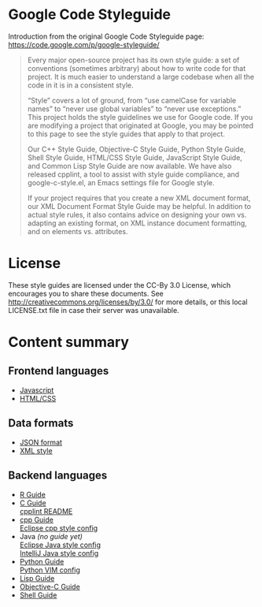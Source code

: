 # Google Code Styleguide

Introduction from the original Google Code Styleguide page: https://code.google.com/p/google-styleguide/

> Every major open-source project has its own style guide: a set of conventions (sometimes arbitrary) about how to write code for that project.
> It is much easier to understand a large codebase when all the code in it is in a consistent style.
>
> “Style” covers a lot of ground, from “use camelCase for variable names” to “never use global variables” to “never use exceptions.”
> This project holds the style guidelines we use for Google code.
> If you are modifying a project that originated at Google, you may be pointed to this page to see the style guides that apply to that project.
>
> Our C++ Style Guide, Objective-C Style Guide, Python Style Guide, Shell Style Guide, HTML/CSS Style Guide, JavaScript Style Guide,
> and Common Lisp Style Guide are now available. We have also released cpplint, a tool to assist with style guide compliance,
> and google-c-style.el, an Emacs settings file for Google style.
>
> If your project requires that you create a new XML document format, our XML Document Format Style Guide may be helpful.
> In addition to actual style rules, it also contains advice on designing your own vs. adapting an existing format, on XML instance document formatting, and on elements vs. attributes.

# License

These style guides are licensed under the CC-By 3.0 License, which encourages you to share these documents.
See http://creativecommons.org/licenses/by/3.0/ for more details, or this local LICENSE.txt file in case their server was unavailable.

# Content summary

<section>
	<h2>
		Frontend languages
	</h2>
	<ul>
		<li>
			<a href="javascriptguide.xml">Javascript</a>
		</li>
		<li>
			<a href="htmlcssguide.xml">HTML/CSS</a>
		</li>
	</ul>
</section>

<section>
	<h2>
		Data formats
	</h2>
	<ul>
		<li>
			<a href="jsoncstyleguide.xml">JSON format</a>
		</li>
		<li>
			<a href="xmlstyle.html">XML style</a>
		</li>
	</ul>
</section>

<section>
	<h2>
		Backend languages
	</h2>
	<ul>
		<li>
			<a href="Rguide.xml">R Guide</a>
		</li>
		<li>
			<a href="google-c-style.el">C Guide</a>
			<div class="editor_config">
				<a href="cpplint/README">cpplint README</a>
			</div>
		</li>
		<li>
			<a href="cppguide.xml">cpp Guide</a> <br/>
			<div class="editor_config">
				<a href="eclipse-cpp-google-style.xml">Eclipse cpp style config</a>
			</div>
		</li>
		<li>
			Java <em>(no guide yet)</em>
			<div class="editor_config">
				<a href="eclipse-java-google-style.xml">Eclipse Java style config</a> <br/>
				<a href="intellij-java-google-style.xml">IntelliJ Java style config</a>
			</div>
		</li>
		<li>
			<a href="pyguide.html">Python Guide</a>
			<div class="editor_config">
				<a href="google_python_style.vim">Python VIM config</a>
			</div>
		</li>
		<li>
			<a href="lispguide.xml">Lisp Guide</a>
		</li>
		<li>
			<a href="objcguide.xml">Objective-C Guide</a>
		</li>
		<li>
			<a href="shell.xml">Shell Guide</a>
		</li>
	</ul>
</section>